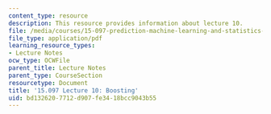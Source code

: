 ```yaml
---
content_type: resource
description: This resource provides information about lecture 10.
file: /media/courses/15-097-prediction-machine-learning-and-statistics-spring-2012/bd1326207712d907fe3418bcc9043b55_MIT15_097S12_lec10.pdf
file_type: application/pdf
learning_resource_types:
- Lecture Notes
ocw_type: OCWFile
parent_title: Lecture Notes
parent_type: CourseSection
resourcetype: Document
title: '15.097 Lecture 10: Boosting'
uid: bd132620-7712-d907-fe34-18bcc9043b55
---
```


